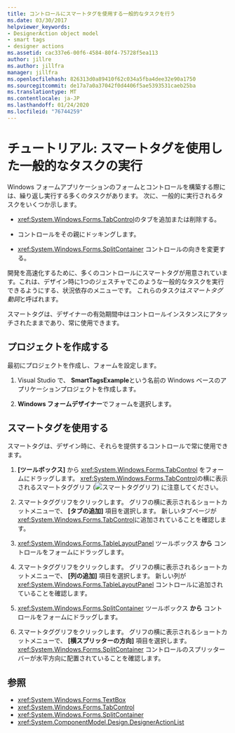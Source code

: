 ```yaml
---
title: コントロールにスマートタグを使用する一般的なタスクを行う
ms.date: 03/30/2017
helpviewer_keywords:
- DesignerAction object model
- smart tags
- designer actions
ms.assetid: cac337e6-00f6-4584-80f4-75728f5ea113
author: jillre
ms.author: jillfra
manager: jillfra
ms.openlocfilehash: 826313d0a89410f62c034a5fba4dee32e90a1750
ms.sourcegitcommit: de17a7a0a37042f0d4406f5ae5393531caeb25ba
ms.translationtype: MT
ms.contentlocale: ja-JP
ms.lasthandoff: 01/24/2020
ms.locfileid: "76744259"
---
```

# <a name="walkthrough-perform-common-tasks-using-smart-tags"></a>チュートリアル: スマートタグを使用した一般的なタスクの実行

Windows フォームアプリケーションのフォームとコントロールを構築する際には、繰り返し実行する多くのタスクがあります。 次に、一般的に実行されるタスクをいくつか示します。

- <xref:System.Windows.Forms.TabControl>のタブを追加または削除する。

- コントロールをその親にドッキングします。

- <xref:System.Windows.Forms.SplitContainer> コントロールの向きを変更する。

開発を高速化するために、多くのコントロールにスマートタグが用意されています。これは、デザイン時に1つのジェスチャでこのような一般的なタスクを実行できるようにする、状況依存のメニューです。 これらのタスクは*スマートタグ動詞*と呼ばれます。

スマートタグは、デザイナーの有効期間中はコントロールインスタンスにアタッチされたままであり、常に使用できます。

## <a name="create-the-project"></a>プロジェクトを作成する

最初にプロジェクトを作成し、フォームを設定します。

1. Visual Studio で、 **SmartTagsExample**という名前の Windows ベースのアプリケーションプロジェクトを作成します。

2. **Windows フォームデザイナー**でフォームを選択します。

## <a name="use-smart-tags"></a>スマートタグを使用する

スマートタグは、デザイン時に、それらを提供するコントロールで常に使用できます。

1. **[ツールボックス]** から <xref:System.Windows.Forms.TabControl> をフォームにドラッグします。 <xref:System.Windows.Forms.TabControl>の横に表示されるスマートタググリフ (![スマートタググリフ](./media/vs-winformsmttagglyph.gif)) に注意してください。

2. スマートタググリフをクリックします。 グリフの横に表示されるショートカットメニューで、 **[タブの追加]** 項目を選択します。 新しいタブページが <xref:System.Windows.Forms.TabControl>に追加されていることを確認します。

3. <xref:System.Windows.Forms.TableLayoutPanel> ツールボックス **から** コントロールをフォームにドラッグします。

4. スマートタググリフをクリックします。 グリフの横に表示されるショートカットメニューで、 **[列の追加]** 項目を選択します。 新しい列が <xref:System.Windows.Forms.TableLayoutPanel> コントロールに追加されていることを確認します。

5. <xref:System.Windows.Forms.SplitContainer> ツールボックス **から** コントロールをフォームにドラッグします。

6. スマートタググリフをクリックします。 グリフの横に表示されるショートカットメニューで、 **[横スプリッターの方向]** 項目を選択します。 <xref:System.Windows.Forms.SplitContainer> コントロールのスプリッターバーが水平方向に配置されていることを確認します。

## <a name="see-also"></a>参照

- <xref:System.Windows.Forms.TextBox>
- <xref:System.Windows.Forms.TabControl>
- <xref:System.Windows.Forms.SplitContainer>
- <xref:System.ComponentModel.Design.DesignerActionList>
